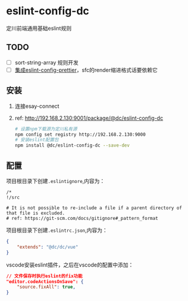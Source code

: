 # eslint-config-dc

定川前端通用基础eslint规则

## TODO

- [ ] sort-string-array 规则开发
- [ ] [集成eslint-config-prettier](https://github.com/vuejs/eslint-config-prettier)，sfc的render缩进格式话要依赖它

## 安装

1. 连接esay-connect
2. ref: <http://192.168.2.130:9001/package/@dc/eslint-config-dc>

    ```bash
    # 设置npm下载源为定川私有源
    npm config set registry http://192.168.2.130:9000
    # 安装eslint配置包
    npm install @dc/eslint-config-dc --save-dev 
    ```

## 配置

项目根目录下创建`.eslintignore`,内容为：

```
/*
!/src

# It is not possible to re-include a file if a parent directory of that file is excluded. 
# ref: https://git-scm.com/docs/gitignore#_pattern_format
```

项目根目录下创建`.eslintrc.json`,内容为：

```json
{
    "extends": "@dc/dc/vue"
}
```

vscode安装eslint插件，之后在vscode的配置中添加：

```json
// 文件保存时执行eslint的fix功能
"editor.codeActionsOnSave": {
    "source.fixAll": true,
}
```
